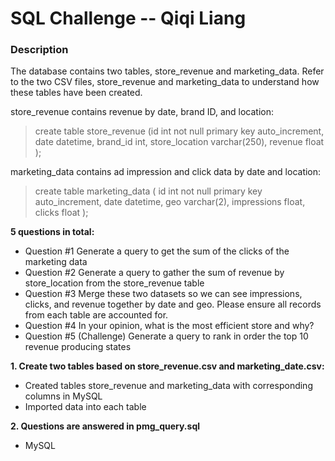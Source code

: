 # SQL Challenge -- Qiqi Liang

### Description

The database contains two tables, store_revenue and marketing_data. Refer to the two CSV files, store_revenue and marketing_data to understand how these tables have been created.

store_revenue contains revenue by date, brand ID, and location:

> create table store_revenue (id int not null primary key auto_increment, 
    date datetime, 
    brand_id int, 
    store_location varchar(250), 
    revenue float
   );

marketing_data contains ad impression and click data by date and location:

> create table marketing_data ( id int not null primary key auto_increment, 
    date datetime, 
    geo varchar(2), 
    impressions float, 
    clicks float 
   );

**5 questions in total:** 

- Question #1 Generate a query to get the sum of the clicks of the marketing data​
- Question #2 Generate a query to gather the sum of revenue by store_location from the store_revenue table​
- Question #3 Merge these two datasets so we can see impressions, clicks, and revenue together by date and geo. Please ensure all records from each table are accounted for.
- Question #4 In your opinion, what is the most efficient store and why?​
- Question #5 (Challenge) Generate a query to rank in order the top 10 revenue producing states​

**1. Create two tables based on store_revenue.csv and marketing_date.csv:**
- Created tables store_revenue and marketing_data with corresponding columns in MySQL
- Imported data into each table

**2. Questions are answered in pmg_query.sql**
 - MySQL
